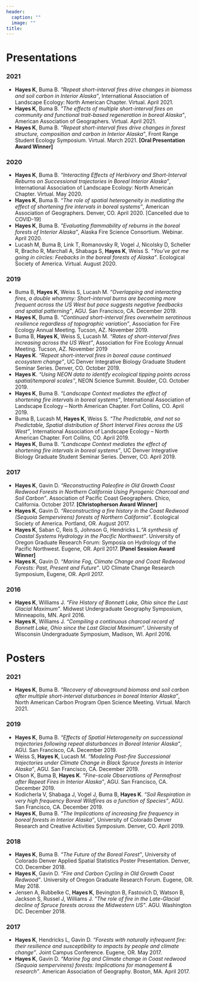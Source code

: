 ```yaml
---
header:
  caption: ""
  image: ""
title: 
---
```


# Presentations

### 2021
- **Hayes K**, Buma B. *"Repeat short-interval fires drive changes in biomass and soil carbon in Interior Alaska"*, International Association of Landscape Ecology: North American Chapter. Virtual. April 2021.
- **Hayes K**, Buma B. *"The effects of multiple short-interval fires on community and functional trait-based regeneration in boreal Alaska"*, American Association of Geographers. Virtual. April 2021. 
- **Hayes K**, Buma B. *“Repeat short-interval fires drive changes in forest structure, composition and carbon in Interior Alaska”*, Front Range Student Ecology Symposium. Virtual. March 2021. **[Oral Presentation Award Winner]**

### 2020
- **Hayes K**, Buma B. *“Interacting Effects of Herbivory and Short-Interval Reburns on Successional trajectories in Boreal Interior Alaska”*, International Association of Landscape Ecology: North American Chapter. Virtual. May 2020. 
- **Hayes K**, Buma B. *“The role of spatial heterogeneity in mediating the effect of shortening fire intervals in boreal systems”*, American Association of Geographers. Denver, CO. April 2020. [Cancelled due to COVID-19]
- **Hayes K**, Buma B. *"Evaluating flammability of reburns in the boreal forests of Interior Alaska"*, Alaska Fire Science Consortium. Webinar. April 2020. 
- Lucash M, Buma B, Link T, Romanovsky R, Vogel J, Nicolsky D, Scheller R, Bracho R, Marchall A, Shabaga S, **Hayes K**, Weiss S. *"You've got me going in circles: Feebacks in the boreal forests of Alaska"*. Ecological Society of America. Virtual. August 2020.

### 2019
- Buma B, **Hayes K**, Weiss S, Lucash M. *“Overlapping and interacting fires, a double whammy: Short-interval burns are becoming more frequent across the US West but pace suggests negative feedbacks and spatial patterning”*, AGU. San Francisco, CA. December 2019.
- **Hayes K**, Buma B. *“Continued short-interval fires overwhelm serotinous resilience regardless of topographic variation”*, Association for Fire Ecology Annual Meeting. Tucson, AZ. November 2019. 
- Buma B, **Hayes K**, Weiss S, Lucash M. *“Rates of short-interval fires increasing across the US West”*, Association for Fire Ecology Annual Meeting. Tucson, AZ. November 2019
- **Hayes K**. *“Repeat short-interval fires in boreal cause continued ecosystem change”*, UC Denver Integrative Biology Graduate Student Seminar Series. Denver, CO. October 2019.
- **Hayes K**. *“Using NEON data to identify ecological tipping points across spatial/temporal scales”*, NEON Science Summit. Boulder, CO. October 2019. 
- **Hayes K**, Buma B. *“Landscape Context mediates the effect of shortening fire intervals in boreal systems”*, International Association of Landscape Ecology – North American Chapter. Fort Collins, CO. April 2019.
- Buma B, Lucash M, **Hayes K**, Weiss S. *“The Predictable, and not so Predictable, Spatial distribution of Short Interval Fires across the US West”*, International Association of Landscape Ecology – North American Chapter. Fort Collins, CO. April 2019.
- **Hayes K**, Buma B. *“Landscape Context mediates the effect of shortening fire intervals in boreal systems”*, UC Denver Integrative Biology Graduate Student Seminar Series. Denver, CO. April 2019.

### 2017
- **Hayes K**, Gavin D. *“Reconstructing Paleofire in Old Growth Coast Redwood Forests in Northern California Using Pyrogenic Charcoal and Soil Carbon”*. Association of Pacific Coast Geographers. Chico, California. October 2017. **[Christopherson Award Winner]**
- **Hayes K**, Gavin D. *“Reconstructing a fire history in the Coast Redwood (Sequoia Sempervirens) forests of Northern California”*. Ecological Society of America. Portland, OR. August 2017. 
- **Hayes K**, Saban C, Reis S, Johnson G, Hendricks L.*“A synthesis of Coastal Systems Hydrology in the Pacific Northwest”*. University of Oregon Graduate Research Forum: Symposia on Hydrology of the Pacific Northwest. Eugene, OR. April 2017. **[Panel Session Award Winner]**
- **Hayes K**, Gavin D. *“Marine Fog, Climate Change and Coast Redwood Forests: Past, Present and Future”*. UO Climate Change Research Symposium, Eugene, OR. April 2017.

### 2016
- **Hayes K**, Williams J. *“Fire History of Bonnett Lake, Ohio since the Last Glacial Maximum”*. Midwest Undergraduate Geography Symposium, Minneapolis, MN. April 2016.
- **Hayes K**, Williams J. *“Compiling a continuous charcoal record of Bonnett Lake, Ohio since the Last Glacial Maximum”*. University of Wisconsin Undergraduate Symposium, Madison, WI. April 2016.


# Posters

### 2021
- **Hayes K**, Buma B. *“Recovery of aboveground biomass and soil carbon after multiple short-interval disturbances in boreal Interior Alaska”*, North American Carbon Program Open Science Meeting. Virtual. March 2021. 

### 2019
- **Hayes K**, Buma B. *“Effects of Spatial Heterogeneity on successional trajectories following repeat disturbances in Boreal Interior Alaska”*, AGU. San Francisco, CA. December 2019. 
- Weiss S, **Hayes K**, Lucash M. *“Modeling Post-fire Successional trajectories under Climate Change in Black Spruce forests in Interior Alaska”*, AGU. San Francisco, CA. December 2019.  
- Olson K, Buma B, **Hayes K**. *“Fine-scale Observations of Permafrost after Repeat Fires in Interior Alaska”*, AGU. San Francisco, CA. December 2019.
-	Kodicherla V, Shabaga J, Vogel J, Buma B, **Hayes K**. *“Soil Respiration in very high frequency Boreal Wildfires as a function of Species”*, AGU. San Francisco, CA. December 2019.
-	**Hayes K**, Buma B. *“The Implications of increasing fire frequency in boreal forests in Interior Alaska”*, University of Colorado Denver Research and Creative Activities Symposium. Denver, CO. April 2019. 

### 2018

-	**Hayes K**, Buma B. *“The Future of the Boreal Forest”*, University of Colorado Denver Applied Spatial Statistics Poster Presentation. Denver, CO. December 2018. 
-	**Hayes K**, Gavin D. *“Fire and Carbon Cycling in Old Growth Coast Redwood”*. University of Oregon Graduate Research Forum. Eugene, OR. May 2018. 
- Jensen A, Rubbelke C, **Hayes K**, Bevington B, Fastovich D, Watson B, Jackson S, Russel J, Williams J. *"The role of fire in the Late-Glacial decline of Spruce forests across the Midwestern US"*. AGU. Washington DC. December 2018. 


### 2017

-	**Hayes K**, Hendricks L, Gavin D. *“Forests with naturally infrequent fire: their resilience and susceptibility to impacts by people and climate change”*. Joint Campus Conference. Eugene, OR. May 2017. 
-	**Hayes K**, Gavin D. *“Marine fog and Climate change in Coast redwood (Sequoia sempervirens) forests: Implications for management & research”*. American Association of Geography. Boston, MA. April 2017.

